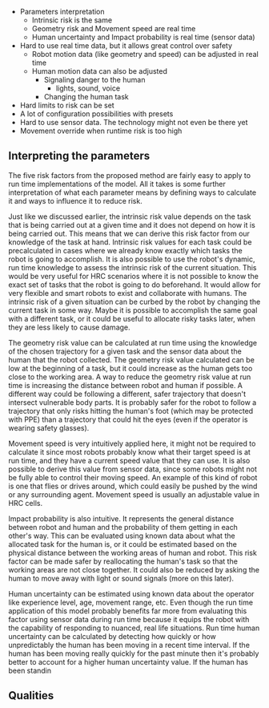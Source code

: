 - Parameters interpretation
    - Intrinsic risk is the same
    - Geometry risk and Movement speed are real time
    - Human uncertainty and Impact probability is real time (sensor data)
- Hard to use real time data, but it allows great control over safety
    - Robot motion data (like geometry and speed) can be adjusted in real time
    - Human motion data can also be adjusted
        - Signaling danger to the human
            - lights, sound, voice
        - Changing the human task
- Hard limits to risk can be set
- A lot of configuration possibilities with presets
- Hard to use sensor data. The technology might not even be there yet
- Movement override when runtime risk is too high

## Interpreting the parameters

The five risk factors from the proposed method are fairly easy to apply to run time implementations of the model. All it takes is some further interpretation of what each parameter means by defining ways to calculate it and ways to influence it to reduce risk.

Just like we discussed earlier, the intrinsic risk value depends on the task that is being carried out at a given time and it does not depend on how it is being carried out. This means that we can derive this risk factor from our knowledge of the task at hand. Intrinsic risk values for each task could be precalculated in cases where we already know exactly which tasks the robot is going to accomplish. It is also possible to use the robot's dynamic, run time knowledge to assess the intrinsic risk of the current situation. This would be very useful for HRC scenarios where it is not possible to know the exact set of tasks that the robot is going to do beforehand. It would allow for very flexible and smart robots to exist and collaborate with humans.
The intrinsic risk of a given situation can be curbed by the robot by changing the current task in some way. Maybe it is possible to accomplish the same goal with a different task, or it could be useful to allocate risky tasks later, when they are less likely to cause damage.

The geometry risk value can be calculated at run time using the knowledge of the chosen trajectory for a given task and the sensor data about the human that the robot collected. The geometry risk value calculated can be low at the beginning of a task, but it could increase as the human gets too close to the working area. A way to reduce the geometry risk value at run time is increasing the distance between robot and human if possible. A different way could be following a different, safer trajectory that doesn't intersect vulnerable body parts. It is probably safer for the robot to follow a trajectory that only risks hitting the human's foot (which may be protected with PPE) than a trajectory that could hit the eyes (even if the operator is wearing safety glasses).

Movement speed is very intuitively applied here, it might not be required to calculate it since most robots probably know what their target speed is at run time, and they have a current speed value that they can use. It is also possible to derive this value from sensor data, since some robots might not be fully able to control their moving speed. An example of this kind of robot is one that flies or drives around, which could easily be pushed by the wind or any surrounding agent. Movement speed is usually an adjustable value in HRC cells.

Impact probability is also intuitive. It represents the general distance between robot and human and the probability of them getting in each other's way. This can be evaluated using known data about what the allocated task for the human is, or it could be estimated based on the physical distance between the working areas of human and robot. This risk factor can be made safer by reallocating the human's task so that the working areas are not close together. It could also be reduced by asking the human to move away with light or sound signals (more on this later).

Human uncertainty can be estimated using known data about the operator like experience level, age, movement range, etc. Even though the run time application of this model probably benefits far more from evaluating this factor using sensor data during run time because it equips the robot with the capability of responding to nuanced, real life situations. Run time human uncertainty can be calculated by detecting how quickly or how unpredictably the human has been moving in a recent time interval. If the human has been moving really quickly for the past minute then it's probably better to account for a higher human uncertainty value. If the human has been standin

## Qualities




